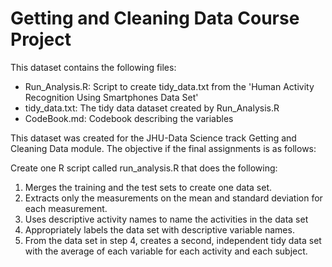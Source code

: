 # Getting and Cleaning Data Course Project

This dataset contains the following files:

* Run_Analysis.R: Script to create tidy_data.txt from the 'Human Activity Recognition Using Smartphones Data Set'
* tidy_data.txt: The tidy data dataset created by Run_Analysis.R
* CodeBook.md: Codebook describing the variables

This dataset was created for the JHU-Data Science track Getting and Cleaning Data module. The objective if the final assignments is as follows:

Create one R script called run_analysis.R that does the following:

1. Merges the training and the test sets to create one data set.
2. Extracts only the measurements on the mean and standard deviation for each measurement.
3. Uses descriptive activity names to name the activities in the data set
4. Appropriately labels the data set with descriptive variable names.
5. From the data set in step 4, creates a second, independent tidy data set with the average of each variable for each activity and each subject.